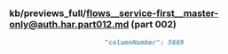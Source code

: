 ### kb/previews_full/flows__service-first__master-only@auth.har.part012.md (part 002)

```md
                        "columnNumber": 5669
                    
```

```
